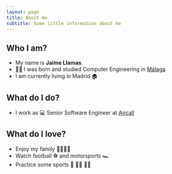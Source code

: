 ```yaml
---
layout: page
title: About me
subtitle: Some little information about me
---
```


## Who I am?

- My name is **Jaime Llamas**.
- 👶🏼 I was born and studied Computer Engineering in [Málaga](https://visita.malaga.eu/en/)
- I am currently living in Madrid 🏠

## What do I do?

- I work as 💻 Senior Software Engineer at [Aircall](http://www.aircall.io)

## What do I love?

- Enjoy my family 👨‍👩‍👧‍👧
- Watch football ⚽ and motorsports 🏎️
- Practice some sports 🏃 🚴🏽 🏊🏽
